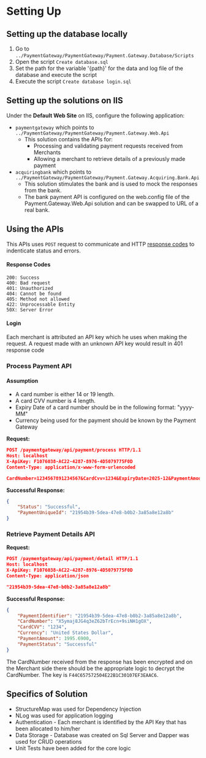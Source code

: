 # Setting Up

## Setting up the database locally
1. Go to `../PaymentGateway/PaymentGateway/Payment.Gateway.Database/Scripts`
2. Open the script `Create database.sql`
3. Set the path for the variable '{path}' for the data and log file of the database and execute the script
4. Execute the script `Create database login.sql`

## Setting up the solutions on IIS
Under the **Default Web Site** on IIS, configure the following application:
-   `paymentgateway` which points to `../PaymentGateway/PaymentGateway/Payment.Gateway.Web.Api`
	- This solution contains the APIs for:
		- Processing and validating payment requests received from Merchants
		- Allowing a merchant to retrieve details of a previously made payment
-   `acquiringbank` which points to `../PaymentGateway/PaymentGateway/Payment.Gateway.Acquiring.Bank.Api`
	- This solution stimulates the bank and is used to mock the responses from the bank.
	- The bank payment API is configured on the web.config file of the Payment.Gateway.Web.Api solution and can be swapped to URL of a real bank.
	
## Using the APIs


This APIs uses `POST` request to communicate and HTTP [response codes](https://en.wikipedia.org/wiki/List_of_HTTP_status_codes) to indenticate status and errors.

#### Response Codes 
```
200: Success
400: Bad request
401: Unauthorized
404: Cannot be found
405: Method not allowed
422: Unprocessable Entity 
50X: Server Error
```
#### Login
Each merchant is attributed an API key which he uses when making the request. A request made with an unknown API key would result in 401 response code

### Process Payment API

#### Assumption
- A card number is either 14 or 19 length.
- A card CVV number is 4 length.
- Expiry Date of a card number should be in the following format: "yyyy-MM"
- Currency being used for the payment should be known by the Payment Gateway

**Request:**
```json
POST /paymentgateway/api/payment/process HTTP/1.1
Host: localhost
X-ApiKey: F1076038-AC22-4287-8976-4D5079775F0D
Content-Type: application/x-www-form-urlencoded

CardNumber=1234567891234567&CardCvv=1234&ExpiryDate=2025-12&PaymentAmount=1995.69&Currency=USD
```
**Successful Response:**
```json
{
    "Status": "Successful",
    "PaymentUniqueId": "21954b39-5dea-47e8-b0b2-3a85a8e12a8b"
}
```

### Retrieve Payment Details API

**Request:**
```json
POST /paymentgateway/api/payment/detail HTTP/1.1
Host: localhost
X-ApiKey: F1076038-AC22-4287-8976-4D5079775F0D
Content-Type: application/json

"21954b39-5dea-47e8-b0b2-3a85a8e12a8b"
```
**Successful Response:**

```json
{
    "PaymentIdentifier": "21954b39-5dea-47e8-b0b2-3a85a8e12a8b",
    "CardNumber": "X5ymaj8JG4q3eZ62bTrEcn+9siNH1gOX",
    "CardCVV": "1234",
    "Currency": "United States Dollar",
    "PaymentAmount": 1995.6900,
    "PaymentStatus": "Successful"
}
```
The CardNumber received from the response has been encrypted and on the Merchant side there should be the appropriate logic to decrypt the CardNumber. The key  is `F44C657572504E22B1C30107EF3EAAC6`.

## Specifics of Solution

- StructureMap was used for Dependency Injection
- NLog was used for application logging
- Authentication - Each merchant is identified by the API Key that has been allocated to him/her
- Data Storage - Database was created on Sql Server and Dapper was used for CRUD operations
- Unit Tests have been added for the core logic